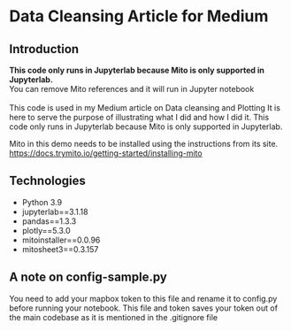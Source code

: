 # Data Cleansing Article for Medium

## Introduction
<b>This code only runs in Jupyterlab because Mito is only supported in Jupyterlab.</b><br>
You can remove Mito references and it will run in Jupyter notebook<br><br>
This code is used in my Medium article on Data cleansing and Plotting
It is here to serve the purpose of illustrating what I did and how I did it.
This code only runs in Jupyterlab because Mito is only supported in Jupyterlab.

Mito in this demo needs to be installed using the instructions from its site.
https://docs.trymito.io/getting-started/installing-mito

## Technologies
* Python 3.9
* jupyterlab==3.1.18
* pandas==1.3.3
* plotly==5.3.0
* mitoinstaller==0.0.96     
* mitosheet3==0.3.157

## A note on config-sample.py
You need to add your mapbox token to this file and rename it to config.py before running your notebook.
This file and token saves your token out of the main codebase as it is mentioned in the .gitignore file
